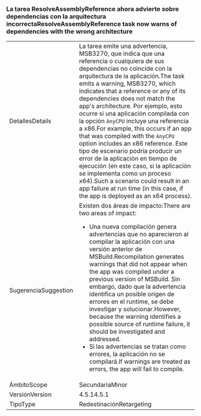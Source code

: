 ### <a name="resolveassemblyreference-task-now-warns-of-dependencies-with-the-wrong-architecture"></a><span data-ttu-id="9da23-101">La tarea ResolveAssemblyReference ahora advierte sobre dependencias con la arquitectura incorrecta</span><span class="sxs-lookup"><span data-stu-id="9da23-101">ResolveAssemblyReference task now warns of dependencies with the wrong architecture</span></span>

|   |   |
|---|---|
|<span data-ttu-id="9da23-102">Detalles</span><span class="sxs-lookup"><span data-stu-id="9da23-102">Details</span></span>|<span data-ttu-id="9da23-103">La tarea emite una advertencia, MSB3270, que indica que una referencia o cualquiera de sus dependencias no coincide con la arquitectura de la aplicación.</span><span class="sxs-lookup"><span data-stu-id="9da23-103">The task emits a warning, MSB3270, which indicates that a reference or any of its dependencies does not match the app's architecture.</span></span> <span data-ttu-id="9da23-104">Por ejemplo, esto ocurre si una aplicación compilada con la opción <code>AnyCPU</code> incluye una referencia a x86.</span><span class="sxs-lookup"><span data-stu-id="9da23-104">For example, this occurs if an app that was compiled with the <code>AnyCPU</code> option includes an x86 reference.</span></span> <span data-ttu-id="9da23-105">Este tipo de escenario podría producir un error de la aplicación en tiempo de ejecución (en este caso, si la aplicación se implementa como un proceso x64).</span><span class="sxs-lookup"><span data-stu-id="9da23-105">Such a scenario could result in an app failure at run time (in this case, if the app is deployed as an x64 process).</span></span>|
|<span data-ttu-id="9da23-106">Sugerencia</span><span class="sxs-lookup"><span data-stu-id="9da23-106">Suggestion</span></span>|<span data-ttu-id="9da23-107">Existen dos áreas de impacto:</span><span class="sxs-lookup"><span data-stu-id="9da23-107">There are two areas of impact:</span></span><ul><li><span data-ttu-id="9da23-108">Una nueva compilación genera advertencias que no aparecieron al compilar la aplicación con una versión anterior de MSBuild.</span><span class="sxs-lookup"><span data-stu-id="9da23-108">Recompilation generates warnings that did not appear when the app was compiled under a previous version of MSBuild.</span></span> <span data-ttu-id="9da23-109">Sin embargo, dado que la advertencia identifica un posible origen de errores en el runtime, se debe investigar y solucionar.</span><span class="sxs-lookup"><span data-stu-id="9da23-109">However, because the warning identifies a possible source of runtime failure, it should be investigated and addressed.</span></span></li><li><span data-ttu-id="9da23-110">Si las advertencias se tratan como errores, la aplicación no se compilará.</span><span class="sxs-lookup"><span data-stu-id="9da23-110">If warnings are treated as errors, the app will fail to compile.</span></span></li></ul>|
|<span data-ttu-id="9da23-111">Ámbito</span><span class="sxs-lookup"><span data-stu-id="9da23-111">Scope</span></span>|<span data-ttu-id="9da23-112">Secundaria</span><span class="sxs-lookup"><span data-stu-id="9da23-112">Minor</span></span>|
|<span data-ttu-id="9da23-113">Versión</span><span class="sxs-lookup"><span data-stu-id="9da23-113">Version</span></span>|<span data-ttu-id="9da23-114">4.5.1</span><span class="sxs-lookup"><span data-stu-id="9da23-114">4.5.1</span></span>|
|<span data-ttu-id="9da23-115">Tipo</span><span class="sxs-lookup"><span data-stu-id="9da23-115">Type</span></span>|<span data-ttu-id="9da23-116">Redestinación</span><span class="sxs-lookup"><span data-stu-id="9da23-116">Retargeting</span></span>|


